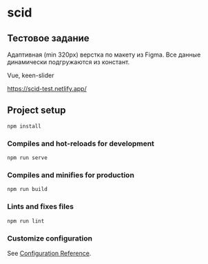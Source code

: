 # scid

## Тестовое задание

Адаптивная (min 320px) верстка по макету из Figma.
Все данные динамически подгружаются из констант.

Vue, keen-slider

https://scid-test.netlify.app/


## Project setup
```
npm install
```

### Compiles and hot-reloads for development
```
npm run serve
```

### Compiles and minifies for production
```
npm run build
```

### Lints and fixes files
```
npm run lint
```

### Customize configuration
See [Configuration Reference](https://cli.vuejs.org/config/).
